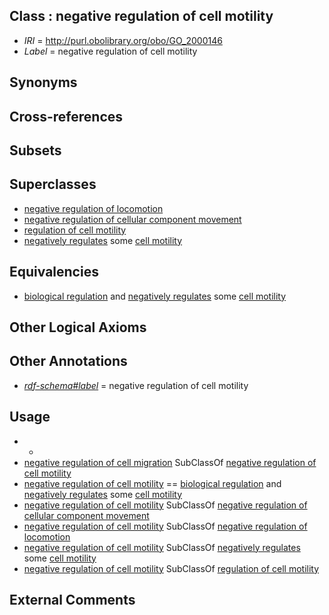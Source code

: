 
## Class : negative regulation of cell motility

 * *IRI* = http://purl.obolibrary.org/obo/GO_2000146
 * *Label* = negative regulation of cell motility

## Synonyms


## Cross-references


## Subsets


## Superclasses

 * [negative regulation of locomotion](../../GO/13/GO_0040013.md)
 * [negative regulation of cellular component movement](../../GO/71/GO_0051271.md)
 * [regulation of cell motility](../../GO/45/GO_2000145.md)
 * [negatively regulates](../../RO/12/RO_0002212.md) some [cell motility](../../GO/70/GO_0048870.md)

## Equivalencies

 * [biological regulation](../../GO/07/GO_0065007.md) and [negatively regulates](../../RO/12/RO_0002212.md) some [cell motility](../../GO/70/GO_0048870.md)

## Other Logical Axioms


## Other Annotations

 * *[rdf-schema#label](../../el/rdf-schema#label.md)* = negative regulation of cell motility

## Usage

 * -
 * [negative regulation of cell migration](../../GO/36/GO_0030336.md) SubClassOf [negative regulation of cell motility](../../GO/46/GO_2000146.md)
 * [negative regulation of cell motility](../../GO/46/GO_2000146.md) == [biological regulation](../../GO/07/GO_0065007.md) and [negatively regulates](../../RO/12/RO_0002212.md) some [cell motility](../../GO/70/GO_0048870.md)
 * [negative regulation of cell motility](../../GO/46/GO_2000146.md) SubClassOf [negative regulation of cellular component movement](../../GO/71/GO_0051271.md)
 * [negative regulation of cell motility](../../GO/46/GO_2000146.md) SubClassOf [negative regulation of locomotion](../../GO/13/GO_0040013.md)
 * [negative regulation of cell motility](../../GO/46/GO_2000146.md) SubClassOf [negatively regulates](../../RO/12/RO_0002212.md) some [cell motility](../../GO/70/GO_0048870.md)
 * [negative regulation of cell motility](../../GO/46/GO_2000146.md) SubClassOf [regulation of cell motility](../../GO/45/GO_2000145.md)

## External Comments

